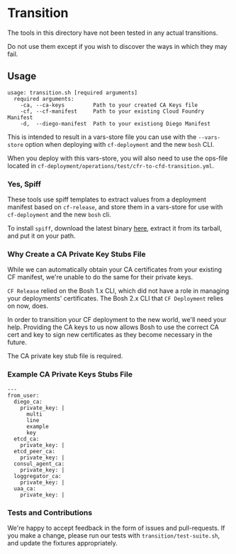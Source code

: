 # Transition
The tools in this directory
have not been tested
in any actual transitions.

Do not use them
except if you wish to discover
the ways in which they may fail.

## Usage
```
usage: transition.sh [required arguments]
  required arguments:
    -ca, --ca-keys         Path to your created CA Keys file
    -cf, --cf-manifest     Path to your existing Cloud Foundry Manifest
    -d,  --diego-manifest  Path to your existiong Diego Manifest
```
This is intended to result
in a vars-store file you can use
with the `--vars-store` option
when deploying with `cf-deployment`
and the new `bosh` CLI.

When you deploy with this vars-store,
you will also need to use
the ops-file located in
`cf-deployment/operations/test/cfr-to-cfd-transition.yml`.

### Yes, Spiff
These tools use spiff templates
to extract values from a deployment manifest
based on `cf-release`,
and store them in a vars-store
for use with `cf-deployment`
and the new `bosh` cli.

To install `spiff`,
download the latest binary [here][spiff-releases],
extract it from its tarball,
and put it on your path.

### Why Create a CA Private Key Stubs File
While we can automatically obtain 
your CA certificates
from your existing CF manifest,
we're unable to do the same for 
their private keys.

`CF Release` relied on
the Bosh 1.x CLI,
which did not have a role
in managing your deployments' certificates.
The Bosh 2.x CLI 
that `CF Deployment` relies on now, does.

In order to transition your CF deployment 
to the new world,
we'll need your help.
Providing the CA keys to us now allows 
Bosh to use the correct CA cert and key to 
sign new certificates as they become necessary
in the future.

The CA private key stub file is required.

### Example CA Private Keys Stubs File
```
---
from_user:
  diego_ca:
    private_key: |
      multi
      line
      example
      key
  etcd_ca:
    private_key: |
  etcd_peer_ca:
    private_key: |
  consul_agent_ca:
    private_key: |
  loggregator_ca:
    private_key: |
  uaa_ca:
    private_key: |
```

### Tests and Contributions
We're happy to accept feedback
in the form of issues and pull-requests.
If you make a change,
please run our tests
with `transition/test-suite.sh`,
and update the fixtures appropriately.

[spiff-releases]: https://github.com/cloudfoundry-incubator/spiff/releases

